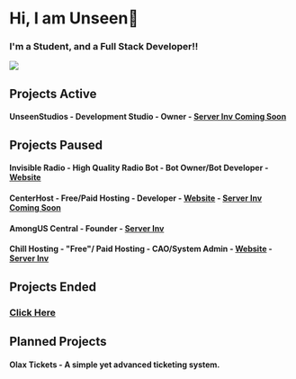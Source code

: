 
# Hi, I am Unseen👋

### I'm a Student, and a Full Stack Developer!!

[![](https://discord.c99.nl/widget/theme-4/968613119763030026.png)]()


## Projects Active

#### UnseenStudios - Development Studio - Owner - [Server Inv Coming Soon]()

## Projects Paused

#### Invisible Radio - High Quality Radio Bot - Bot Owner/Bot Developer - [Website](https://invisibleradio.tk)
#### CenterHost - Free/Paid Hosting - Developer - [Website](https://CenterHost.xyz) - [Server Inv Coming Soon]()
#### AmongUS Central - Founder - [Server Inv](https://discord.gg/E4aNybFZbj)
#### Chill Hosting - "Free"/ Paid Hosting - CAO/System Admin - [Website](https://chillhosting.xyz) - [Server Inv](https://discord.gg/e9YZTVcBMP)

## Projects Ended

### [Click Here](https://github.com/UnseenAcoustics/ended-projects)

## Planned Projects

#### Olax Tickets - A simple yet advanced ticketing system.
